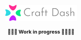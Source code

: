 <center>
<img src='https://raw.githubusercontent.com/rupamkerketta/craft-dash/master/craft-dash-logo.png' alt='Craft Dash'>

### :construction::construction::construction: Work in progress :construction::construction::construction::construction:
</center>